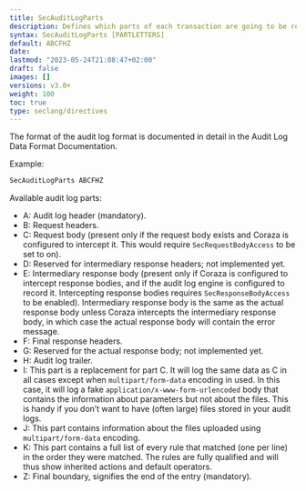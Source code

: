 ```yaml
---
title: SecAuditLogParts
description: Defines which parts of each transaction are going to be recorded in the audit log. Each part is assigned a single letter; when a letter appears in the list then the equivalent part will be recorded. See below for the list of all parts.
syntax: SecAuditLogParts [PARTLETTERS]
default: ABCFHZ
date: 
lastmod: "2023-05-24T21:08:47+02:00"
draft: false
images: []
versions: v3.0+
weight: 100
toc: true
type: seclang/directives
---
```

[//]: <> (This file is generated by tools/directivesgen. DO NOT EDIT.)
The format of the audit log format is documented in detail in the Audit Log Data
Format Documentation.

Example:
```apache
SecAuditLogParts ABCFHZ
```

Available audit log parts:

- A: Audit log header (mandatory).
- B: Request headers.
- C: Request body (present only if the request body exists and Coraza is configured
to intercept it. This would require `SecRequestBodyAccess` to be set to on).
- D: Reserved for intermediary response headers; not implemented yet.
- E: Intermediary response body (present only if Coraza is configured to intercept
response bodies, and if the audit log engine is configured to record it. Intercepting
response bodies requires `SecResponseBodyAccess` to be enabled). Intermediary response
body is the same as the actual response body unless Coraza intercepts the intermediary
response body, in which case the actual response body will contain the error message.
- F: Final response headers.
- G: Reserved for the actual response body; not implemented yet.
- H: Audit log trailer.
- I: This part is a replacement for part C. It will log the same data as C in all cases except when
`multipart/form-data` encoding in used. In this case, it will log a fake `application/x-www-form-urlencoded`
body that contains the information about parameters but not about the files. This is handy if
you don’t want to have (often large) files stored in your audit logs.
- J: This part contains information about the files uploaded using `multipart/form-data` encoding.
- K: This part contains a full list of every rule that matched (one per line) in the order they were
matched. The rules are fully qualified and will thus show inherited actions and default operators.
- Z: Final boundary, signifies the end of the entry (mandatory).

